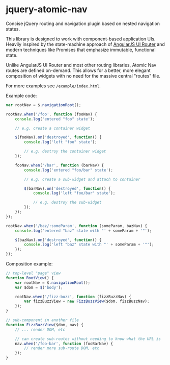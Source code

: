 # jquery-atomic-nav
Concise jQuery routing and navigation plugin based on nested navigation states.

This library is designed to work with component-based application UIs. Heavily inspired by the state-machine approach of [AngularJS UI Router](https://github.com/angular-ui/ui-router) and modern techniques like Promises that emphasize immutable, functional state.

Unlike AngularJS UI Router and most other routing libraries, Atomic Nav routes are defined on-demand. This allows for a better, more elegant composition of widgets with no need for the massive central "routes" file.

For more examples see `/example/index.html`.

Example code:

```js
var rootNav = $.navigationRoot();

rootNav.when('/foo', function (fooNav) {
    console.log('entered "foo" state');

    // e.g. create a container widget

    $(fooNav).on('destroyed', function() {
        console.log('left "foo" state');

        // e.g. destroy the container widget
    });

    fooNav.when('/bar', function (barNav) {
        console.log('entered "foo/bar" state');

        // e.g. create a sub-widget and attach to container

        $(barNav).on('destroyed', function() {
            console.log('left "foo/bar" state');

            // e.g. destroy the sub-widget
        });
    });
});

rootNav.when('/baz/:someParam', function (someParam, bazNav) {
    console.log('entered "baz" state with "' + someParam + '"');

    $(bazNav).on('destroyed', function() {
        console.log('left "baz" state with "' + someParam + '"');
    });
});
```

Composition example:

```js
// top-level "page" view
function RootView() {
    var rootNav = $.navigationRoot();
    var $dom = $('body');

    rootNav.when('/fizz-buzz', function (fizzBuzzNav) {
        var fizzBuzzView = new FizzBuzzView($dom, fizzBuzzNav);
    });
}

// sub-component in another file
function FizzBuzzView($dom, nav) {
    // ... render DOM, etc

    // can create sub-routes without needing to know what the URL is
    nav.when('/foo-bar', function (fooBarNav) {
        // render more sub-route DOM, etc
    });
}
```
